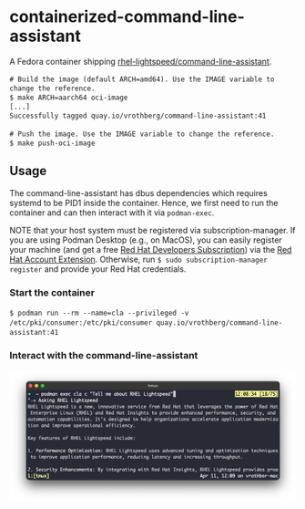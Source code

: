 # containerized-command-line-assistant
A Fedora container shipping [rhel-lightspeed/command-line-assistant](https://github.com/rhel-lightspeed/command-line-assistant).

```
# Build the image (default ARCH=amd64). Use the IMAGE variable to change the reference.
$ make ARCH=aarch64 oci-image
[...]
Successfully tagged quay.io/vrothberg/command-line-assistant:41

# Push the image. Use the IMAGE variable to change the reference.
$ make push-oci-image
```

## Usage

The command-line-assistant has dbus dependencies which requires systemd to be PID1 inside the container.  Hence, we first need to run the container and can then interact with it via `podman-exec`.

NOTE that your host system must be registered via subscription-manager.  If you are using Podman Desktop (e.g., on MacOS), you can easily register your machine (and get a free [Red Hat Developers Subscription](https://developers.redhat.com/about?source=sso)) via the [Red Hat Account Extension](https://github.com/redhat-developer/podman-desktop-redhat-account-ext).  Otherwise, run `$ sudo subscription-manager register` and provide your Red Hat credentials.

### Start the container

`$ podman run --rm --name=cla --privileged -v /etc/pki/consumer:/etc/pki/consumer quay.io/vrothberg/command-line-assistant:41`

### Interact with the command-line-assistant

![screenshot](screenshots/chat.png)
